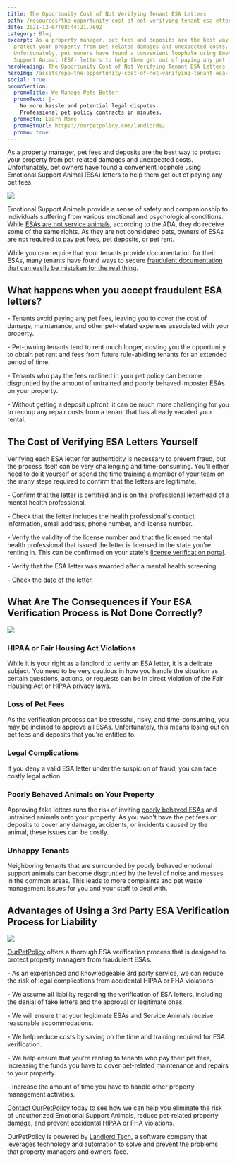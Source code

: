 ```yaml
---
title: The Opportunity Cost of Not Verifying Tenant ESA Letters
path: /resources/the-opportunity-cost-of-not-verifying-tenant-esa-etters
date: 2021-12-07T08:44:21.760Z
category: Blog
excerpt: As a property manager, pet fees and deposits are the best way to
  protect your property from pet-related damages and unexpected costs.
  Unfortunately, pet owners have found a convenient loophole using Emotional
  Support Animal (ESA) letters to help them get out of paying any pet fees.
heroHeading: The Opportunity Cost of Not Verifying Tenant ESA Letters
heroImg: /assets/opp-the-opportunity-cost-of-not-verifying-tenant-esa-letters.jpg
social: true
promoSection:
  promoTitle: We Manage Pets Better
  promoText: |-
    No more hassle and potential legal disputes. 
    Professional pet policy contracts in minutes.
  promoBtn: Learn More
  promoBtnUrl: https://ourpetpolicy.com/landlords/
  promo: true
---
```

As a property manager, pet fees and deposits are the best way to protect your property from pet-related damages and unexpected costs. Unfortunately, pet owners have found a convenient loophole using Emotional Support Animal (ESA) letters to help them get out of paying any pet fees.

![](/assets/1-opportunity-cost.jpg)

Emotional Support Animals provide a sense of safety and companionship to individuals suffering from various emotional and psychological conditions. While [ESAs are not service animals](https://adata.org/guide/service-animals-and-emotional-support-animals), according to the ADA, they do receive some of the same rights. As they are not considered pets, owners of ESAs are not required to pay pet fees, pet deposits, or pet rent.

While you can require that your tenants provide documentation for their ESAs, many tenants have found ways to secure [fraudulent documentation that can easily be mistaken for the real thing](https://www.biggerpockets.com/blog/process-esa-letters).

## What happens when you accept fraudulent ESA letters?

\- Tenants avoid paying any pet fees, leaving you to cover the cost of damage, maintenance, and other pet-related expenses associated with your property.

\- Pet-owning tenants tend to rent much longer, costing you the opportunity to obtain pet rent and fees from future rule-abiding tenants for an extended period of time.

\- Tenants who pay the fees outlined in your pet policy can become disgruntled by the amount of untrained and poorly behaved imposter ESAs on your property.

\- Without getting a deposit upfront, it can be much more challenging for you to recoup any repair costs from a tenant that has already vacated your rental.

## The Cost of Verifying ESA Letters Yourself

Verifying each ESA letter for authenticity is necessary to prevent fraud, but the process itself can be very challenging and time-consuming. You'll either need to do it yourself or spend the time training a member of your team on the many steps required to confirm that the letters are legitimate.

\- Confirm that the letter is certified and is on the professional letterhead of a mental health professional.

\- Check that the letter includes the health professional's contact information, email address, phone number, and license number.

\- Verify the validity of the license number and that the licensed mental health professional that issued the letter is licensed in the state you're renting in. This can be confirmed on your state's [license verification portal](https://www.certapet.com/wp-content/uploads/2020/09/ESA-License-Verification.pdf).

\- Verify that the ESA letter was awarded after a mental health screening.

\- Check the date of the letter.



## What Are The Consequences if Your ESA Verification Process is Not Done Correctly?

![](/assets/2-opportunity-cost.jpg)

### HIPAA or Fair Housing Act Violations

While it is your right as a landlord to verify an ESA letter, it is a delicate subject. You need to be very cautious in how you handle the situation as certain questions, actions, or requests can be in direct violation of the Fair Housing Act or HIPAA privacy laws.

### Loss of Pet Fees

As the verification process can be stressful, risky, and time-consuming, you may be inclined to approve all ESAs. Unfortunately, this means losing out on pet fees and deposits that you're entitled to.

### Legal Complications

If you deny a valid ESA letter under the suspicion of fraud, you can face costly legal action.

### Poorly Behaved Animals on Your Property

Approving fake letters runs the risk of inviting [poorly behaved ESAs](https://scholarlycommons.pacific.edu/cgi/viewcontent.cgi?article=1363&context=uoplawreview) and untrained animals onto your property. As you won't have the pet fees or deposits to cover any damage, accidents, or incidents caused by the animal, these issues can be costly.

### Unhappy Tenants

Neighboring tenants that are surrounded by poorly behaved emotional support animals can become disgruntled by the level of noise and messes in the common areas. This leads to more complaints and pet waste management issues for you and your staff to deal with.

## Advantages of Using a 3rd Party ESA Verification Process for Liability

![](/assets/3-opportunity-cost.jpg)

[OurPetPolicy](https://www.ourpetpolicy.com/landlords/) offers a thorough ESA verification process that is designed to protect property managers from fraudulent ESAs.

\- As an experienced and knowledgeable 3rd party service, we can reduce the risk of legal complications from accidental HIPAA or FHA violations.

\- We assume all liability regarding the verification of ESA letters, including the denial of fake letters and the approval or legitimate ones.

\- We will ensure that your legitimate ESAs and Service Animals receive reasonable accommodations.

\- We help reduce costs by saving on the time and training required for ESA verification.

\- We help ensure that you're renting to tenants who pay their pet fees, increasing the funds you have to cover pet-related maintenance and repairs to your property.

\- Increase the amount of time you have to handle other property management activities.



[Contact OurPetPolicy](https://www.ourpetpolicy.com/contact-us/) today to see how we can help you eliminate the risk of unauthorized Emotional Support Animals, reduce pet-related property damage, and prevent accidental HIPAA or FHA violations.

OurPetPolicy is powered by [Landlord Tech](https://www.linkedin.com/company/landlord-tech/about/), a software company that leverages technology and automation to solve and prevent the problems that property managers and owners face.